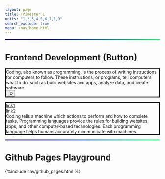 ```yaml
---
layout: page
title: Trimester 1
units: "1,2,3,4,5,6,7,8,9"
search_exclude: true
menu: /nav/home.html
---
```

<!-- tri2.md has the border info and the old frontend development (button code) -->
<!-- GRADIENT LINE -->
<html>
<hr class="gradient">
</html>
<style>
hr.gradient {
  height: 3px;
  border: none;
  border-radius: 6px;
  background: linear-gradient(
    90deg,
    rgba(13, 8, 96, 1) 0%,
    rgba(9, 9, 121, 1) 21%,
    rgba(6, 84, 170, 1) 51%,
    rgba(0, 255, 113, 1) 100%
  );
}
</style>

# Frontend Development (Button)
<!--
<html>
<head>
<style>
div {
  border: 1px solid #9999FF;
  padding: 5px;
  color: white;
}
.clearfix::after {
  content: "";
  clear: both;
  display: table;
}
</style>
</head>
<body>

<div class="clearfix">
  <button onclick="myFunction()">:D</button>

<p id="demo"></p>

<script>
function myFunction() {
  document.getElementById("demo").innerHTML = "D:";
}
</script>
Coding, also known as programming, is the process of writing instructions for computers to follow. These instructions, or programs, tell computers what to do, such as build websites and apps, analyze data, and create software.
</div>

</body>
</html> -->
<html>
<head>
<style>
p.solid {border-style: solid;}
</style>
</head>

<body>
<p class="solid">
Coding, also known as programming, is the process of writing instructions for computers to follow. These instructions, or programs, tell computers what to do, such as build websites and apps, analyze data, and create software. 
<br>
<button onclick="myFunction()">:D</button>

<p id="demo"></p>

<script>
function myFunction() {
  document.getElementById("demo").innerHTML = "D:";
}
</script>
</p>
</body>

<body>
<p class="solid">
    <a href="https://miro.medium.com/v2/resize:fit:1400/0*7VyEZgzwUhQMeBqb">link1</a>
    <br>
    <a href="https://media.licdn.com/dms/image/D4D12AQF6mW4EuB-99Q/article-cover_image-shrink_720_1280/0/1692951785182?e=2147483647&v=beta&t=I6_1-aBTAg0fihJHret-C4hRNuffBu8JyrqKfXsm74w">link2</a>
    <br>
    Coding tells a machine which actions to perform and how to complete tasks. Programming languages provide the rules for building websites, apps, and other computer-based technologies. Each programming language helps humans accurately communicate with machines.
</p>
</body>
</html>

<!-- GRADIENT LINE -->
<html>
<hr class="gradient">
</html>

<style>
hr.gradient {
  height: 3px;
  border: none;
  border-radius: 6px;
  background: linear-gradient(
    90deg,
    rgba(13, 8, 96, 1) 0%,
    rgba(9, 9, 121, 1) 21%,
    rgba(6, 84, 170, 1) 51%,
    rgba(0, 255, 113, 1) 100%
  );
}
</style>

<p> </p>

# Github Pages Playground
<!-- <p>Make a copy of the Github Pages Notebook folder, then create a nav/github_pages.html, then link it to an md file</p> -->

{%include nav/github_pages.html %} 